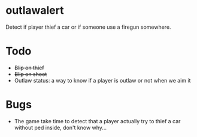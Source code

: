 # outlawalert
Detect if player thief a car or if someone use a firegun somewhere.

# Todo #

* ~~Blip on thief~~
* ~~Blip on shoot~~
* Outlaw status: a way to know if a player is outlaw or not when we aim it


# Bugs #

* The game take time to detect that a player actually try to thief a car without ped inside, don't know why...
